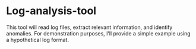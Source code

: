 # Log-analysis-tool
This tool will read log files, extract relevant information, and identify anomalies. For demonstration purposes, I’ll provide a simple example using a hypothetical log format.
